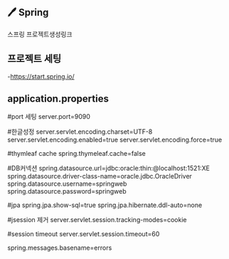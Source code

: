 ## 🖊️ Spring
스프링 프로젝트생성링크
## 프로젝트 세팅
-https://start.spring.io/


## application.properties
#port 세팅
server.port=9090

#한글성정
server.servlet.encoding.charset=UTF-8
server.servlet.encoding.enabled=true
server.servlet.encoding.force=true

#thymleaf cache
spring.thymeleaf.cache=false

#DB커넥션
spring.datasource.url=jdbc:oracle:thin:@localhost:1521:XE
spring.datasource.driver-class-name=oracle.jdbc.OracleDriver
spring.datasource.username=springweb
spring.datasource.password=springweb


#jpa
spring.jpa.show-sql=true
spring.jpa.hibernate.ddl-auto=none

#jsession 제거
server.servlet.session.tracking-modes=cookie

#session timeout
server.servlet.session.timeout=60

spring.messages.basename=errors



